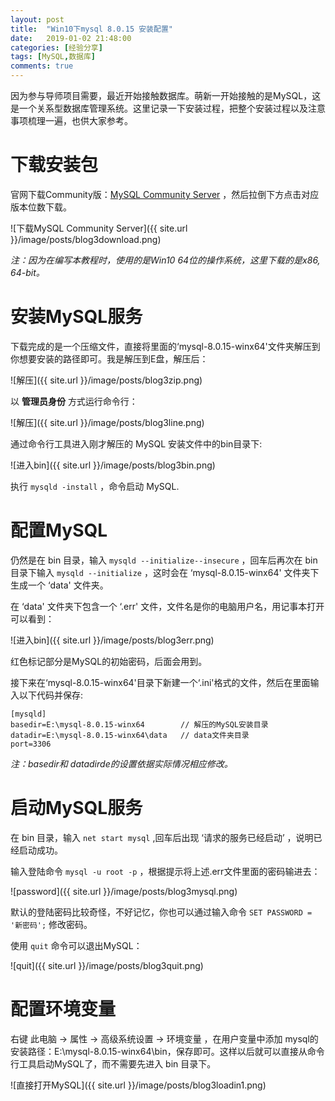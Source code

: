 ```yaml
---
layout: post
title:  "Win10下mysql 8.0.15 安装配置"
date:   2019-01-02 21:48:00
categories: [经验分享]
tags: [MySQL,数据库]
comments: true
---
```



因为参与导师项目需要，最近开始接触数据库。萌新一开始接触的是MySQL，这是一个关系型数据库管理系统。这里记录一下安装过程，把整个安装过程以及注意事项梳理一遍，也供大家参考。
<!--more-->

# 下载安装包
官网下载Community版：[MySQL Community Server](https://dev.mysql.com/downloads/mysql/ ) ，然后拉倒下方点击对应版本位数下载。

![下载MySQL Community Server]({{ site.url }}/image/posts/blog3download.png)

*注：因为在编写本教程时，使用的是Win10 64位的操作系统，这里下载的是x86, 64-bit。*

# 安装MySQL服务

下载完成的是一个压缩文件，直接将里面的‘mysql-8.0.15-winx64'文件夹解压到你想要安装的路径即可。我是解压到E盘，解压后：

![解压]({{ site.url }}/image/posts/blog3zip.png)

以 **管理员身份** 方式运行命令行：

![解压]({{ site.url }}/image/posts/blog3line.png)

通过命令行工具进入刚才解压的 MySQL 安装文件中的bin目录下:

![进入bin]({{ site.url }}/image/posts/blog3bin.png)

执行 `mysqld -install` ，命令启动 MySQL.

# 配置MySQL

仍然是在 bin 目录，输入 `mysqld --initialize--insecure` ，回车后再次在 bin 目录下输入 `mysqld --initialize` ，这时会在 ‘mysql-8.0.15-winx64' 文件夹下生成一个 ‘data' 文件夹。

在 ‘data' 文件夹下包含一个 ‘.err' 文件，文件名是你的电脑用户名，用记事本打开可以看到：

![进入bin]({{ site.url }}/image/posts/blog3err.png)

红色标记部分是MySQL的初始密码，后面会用到。

接下来在‘mysql-8.0.15-winx64'目录下新建一个‘.ini'格式的文件，然后在里面输入以下代码并保存:

```
[mysqld]
basedir=E:\mysql-8.0.15-winx64        // 解压的MySQL安装目录
datadir=E:\mysql-8.0.15-winx64\data   // data文件夹目录
port=3306
```

*注：basedir和 datadirde的设置依据实际情况相应修改。*

# 启动MySQL服务

在 bin 目录，输入 `net start mysql` ,回车后出现 ‘请求的服务已经启动’ ，说明已经启动成功。

输入登陆命令 `mysql -u root -p` ，根据提示将上述.err文件里面的密码输进去：

![password]({{ site.url }}/image/posts/blog3mysql.png)

默认的登陆密码比较奇怪，不好记忆，你也可以通过输入命令 `SET PASSWORD = '新密码';` 修改密码。

使用 `quit` 命令可以退出MySQL：

![quit]({{ site.url }}/image/posts/blog3quit.png)

# 配置环境变量

右键 此电脑 -> 属性 -> 高级系统设置 -> 环境变量 ，在用户变量中添加 mysql的安装路径：E:\mysql-8.0.15-winx64\bin，保存即可。这样以后就可以直接从命令行工具启动MySQL了，而不需要先进入 bin 目录下。

![直接打开MySQL]({{ site.url }}/image/posts/blog3loadin1.png)